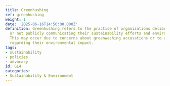 ```yaml
---
title: Greenhushing
ref: greenhushing
weight: 1
date: '2025-06-16T14:50:00.000Z'
definition: Greenhushing refers to the practice of organizations deliberately downplaying
  or not publicly communicating their sustainability efforts and environmental initiatives.
  This may occur due to concerns about greenwashing accusations or to avoid scrutiny
  regarding their environmental impact.
tags:
- sustainability
- policies
- advocacy
id: GL4
categories:
- Sustainability & Environment
---
```


